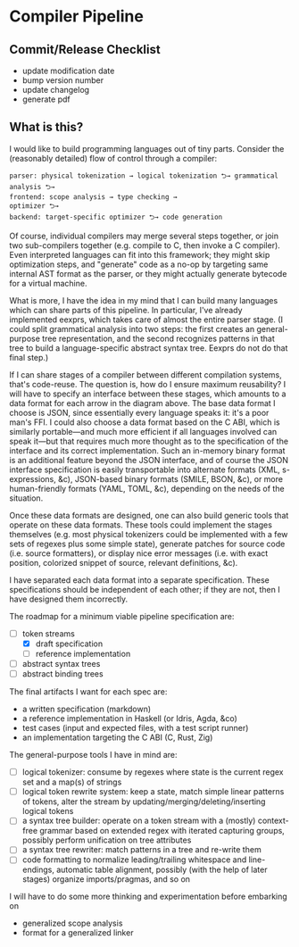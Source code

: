 # Compiler Pipeline

## Commit/Release Checklist

  - update modification date
  - bump version number
  - update changelog
  - generate pdf

## What is this?

I would like to build programming languages out of tiny parts.
Consider the (reasonably detailed) flow of control through a compiler:
```
parser: physical tokenization → logical tokenization ⮌→ grammatical analysis ⮌→
frontend: scope analysis → type checking →
optimizer ⮌→
backend: target-specific optimizer ⮌→ code generation
```
Of course, individual compilers may merge several steps together, or join two sub-compilers together (e.g. compile to C, then invoke a C compiler).
Even interpreted languages can fit into this framework; they might skip optimization steps, and "generate" code as a no-op by targeting same internal AST format as the parser, or they might actually generate bytecode for a virtual machine.

What is more, I have the idea in my mind that I can build many languages which can share parts of this pipeline.
In particular, I've already implemented eexprs, which takes care of almost the entire parser stage.
(I could split grammatical analysis into two steps: the first creates an general-purpose tree representation, and the second recognizes patterns in that tree to build a language-specific abstract syntax tree. Eexprs do not do that final step.)

If I can share stages of a compiler between different compilation systems, that's code-reuse.
The question is, how do I ensure maximum reusability?
I will have to specify an interface between these stages, which amounts to a data format for each arrow in the diagram above.
The base data format I choose is JSON, since essentially every language speaks it: it's a poor man's FFI.
I could also choose a data format based on the C ABI, which is similarly portable—and much more efficient if all languages involved can speak it—but that requires much more thought as to the specification of the interface and its correct implementation.
Such an in-memory binary format is an additional feature beyond the JSON interface, and of course the JSON interface specification is easily transportable into alternate formats (XML, s-expressions, &c), JSON-based binary formats (SMILE, BSON, &c), or more human-friendly formats (YAML, TOML, &c), depending on the needs of the situation.

Once these data formats are designed, one can also build generic tools that operate on these data formats.
These tools could implement the stages themselves (e.g. most physical tokenizers could be implemented with a few sets of regexes plus some simple state), generate patches for source code (i.e. source formatters), or display nice error messages (i.e. with exact position, colorized snippet of source, relevant definitions, &c).

I have separated each data format into a separate specification.
These specifications should be independent of each other; if they are not, then I have designed them incorrectly.

The roadmap for a minimum viable pipeline specification are:
  - [ ] token streams
    - [x] draft specification
    - [ ] reference implementation
  - [ ] abstract syntax trees
  - [ ] abstract binding trees

The final artifacts I want for each spec are:
  * a written specification (markdown)
  * a reference implementation in Haskell (or Idris, Agda, &co)
  * test cases (input and expected files, with a test script runner)
  * an implementation targeting the C ABI (C, Rust, Zig)

The general-purpose tools I have in mind are:
  - [ ] logical tokenizer: consume by regexes where state is the current regex set and a map(s) of strings
  - [ ] logical token rewrite system: keep a state, match simple linear patterns of tokens, alter the stream by updating/merging/deleting/inserting logical tokens
  - [ ] a syntax tree builder: operate on a token stream with a (mostly) context-free grammar based on extended regex with iterated capturing groups, possibly perform unification on tree attributes
  - [ ] a syntax tree rewriter: match patterns in a tree and re-write them
  - [ ] code formatting to normalize leading/trailing whitespace and line-endings, automatic table alignment, possibly (with the help of later stages) organize imports/pragmas, and so on

I will have to do some more thinking and experimentation before embarking on
  - generalized scope analysis
  - format for a generalized linker
